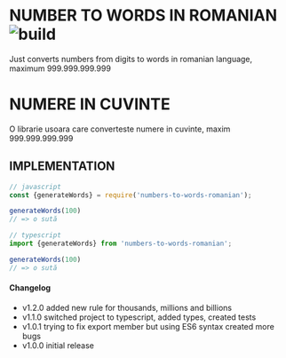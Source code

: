 
# NUMBER TO WORDS IN ROMANIAN ![build](https://travis-ci.org/virgil-av/numbers-to-words-romanian.svg?branch=master)
Just converts numbers from digits to words in romanian language, maximum 999.999.999.999

# NUMERE IN CUVINTE
O librarie usoara care converteste numere in cuvinte, maxim 999.999.999.999

## IMPLEMENTATION

```js
// javascript
const {generateWords} = require('numbers-to-words-romanian');

generateWords(100)
// => o sută

```

```ts
// typescript
import {generateWords} from 'numbers-to-words-romanian';

generateWords(100)
// => o sută

```

#### Changelog
- v1.2.0 added new rule for thousands, millions and billions
- v1.1.0 switched project to typescript, added types, created tests
- v1.0.1 trying to fix export member but using ES6 syntax created more bugs
- v1.0.0 initial release 
